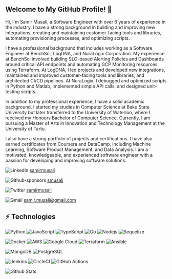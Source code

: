 ## Welcome to My GitHub Profile! 👋
Hi, I'm Samir Musali, a Software Engineer with over 6 years of experience in the industry. I have a strong background in building and improving new integrations, creating and maintaining customer-facing tools and libraries, automating provisioning processes, and optimizing scripts.

I have a professional background that includes working as a Software Engineer at BenchSci, LogDNA, and NuraLogix Corporation. My experience at BenchSci involved building SLO-based Alerting Policies and Dashboards around critical API endpoints and automating GCP Monitoring resources using Terraform. At LogDNA, I led projects and developed new integrations, maintained and improved customer-facing tools and libraries, and architected CI/CD pipelines. At NuraLogix, I debugged and optimized scripts in Python and Matlab, implemented simple API calls, and designed unit-testing scripts.

In addition to my professional experience, I have a solid academic background. I started my studies in Computer Science at Baku State University but later transferred to the University of Waterloo, where I received my Honours Bachelor of Computer Science. Currently, I am pursuing a Master of Arts in Innovation and Technology Management at the University of Tartu.

I also have a strong portfolio of projects and certifications. I have also earned certificates from Coursera and DataCamp, including Machine Learning, Software Product Management, and Data Analysis. I am a motivated, knowledgeable, and experienced software engineer with a passion for developing and improving software solutions.

![LinkedIn](https://img.shields.io/badge/linkedin-%230077B5.svg?style=for-the-badge&logo=linkedin&logoColor=white) [samirmusali](https://www.linkedin.com/in/samirmusali)

![Github-sponsors](https://img.shields.io/badge/sponsor-30363D?style=for-the-badge&logo=GitHub-Sponsors&logoColor=#EA4AAA) [smusali](https://www.github.com/smusali)

![Twitter](https://img.shields.io/badge/Twitter-%231DA1F2.svg?style=for-the-badge&logo=Twitter&logoColor=white) [samirmusali](https://www.twitter.com/samirmusali)

![Gmail](https://img.shields.io/badge/Gmail-D14836?style=for-the-badge&logo=gmail&logoColor=white) [samir.musali@gmail.com](mailto:samir.musali@gmail.com)

## ⚡ Technologies

![Python](https://img.shields.io/badge/-Python-black?style=flat-square&logo=Python)
![JavaScript](https://img.shields.io/badge/-JavaScript-black?style=flat-square&logo=javascript)
![TypeScript](https://img.shields.io/badge/typescript-%23007ACC.svg?style=for-the-badge&logo=typescript&logoColor=white)
![Go](https://img.shields.io/badge/go-%2300ADD8.svg?style=for-the-badge&logo=go&logoColor=white)
![Nodejs](https://img.shields.io/badge/-Nodejs-black?style=flat-square&logo=Node.js)
![Sequelize](https://img.shields.io/badge/Sequelize-52B0E7?style=for-the-badge&logo=Sequelize&logoColor=white)

![Docker](https://img.shields.io/badge/-Docker-black?style=flat-square&logo=docker)
![AWS](https://img.shields.io/badge/AWS-%23FF9900.svg?style=for-the-badge&logo=amazon-aws&logoColor=white)
![Google Cloud](https://img.shields.io/badge/GoogleCloud-%234285F4.svg?style=for-the-badge&logo=google-cloud&logoColor=white)
![Terraform](https://img.shields.io/badge/terraform-%235835CC.svg?style=for-the-badge&logo=terraform&logoColor=white)
![Ansible](https://img.shields.io/badge/ansible-%231A1918.svg?style=for-the-badge&logo=ansible&logoColor=white)

![MongoDB](https://img.shields.io/badge/-MongoDB-black?style=flat-square&logo=mongodb)
![PostgreSQL](https://img.shields.io/badge/-PostgreSQL-336791?style=flat-square&logo=postgresql)

![Jenkins](https://img.shields.io/badge/jenkins-%232C5263.svg?style=for-the-badge&logo=jenkins&logoColor=white)
![CircleCI](https://img.shields.io/badge/circle%20ci-%23161616.svg?style=for-the-badge&logo=circleci&logoColor=white)
![GitHub Actions](https://img.shields.io/badge/github%20actions-%232671E5.svg?style=for-the-badge&logo=githubactions&logoColor=white)

![Github Stats](https://github-readme-stats.vercel.app/api?username=smusali&count_private=true&show_icons=true&include_all_commits=true)
